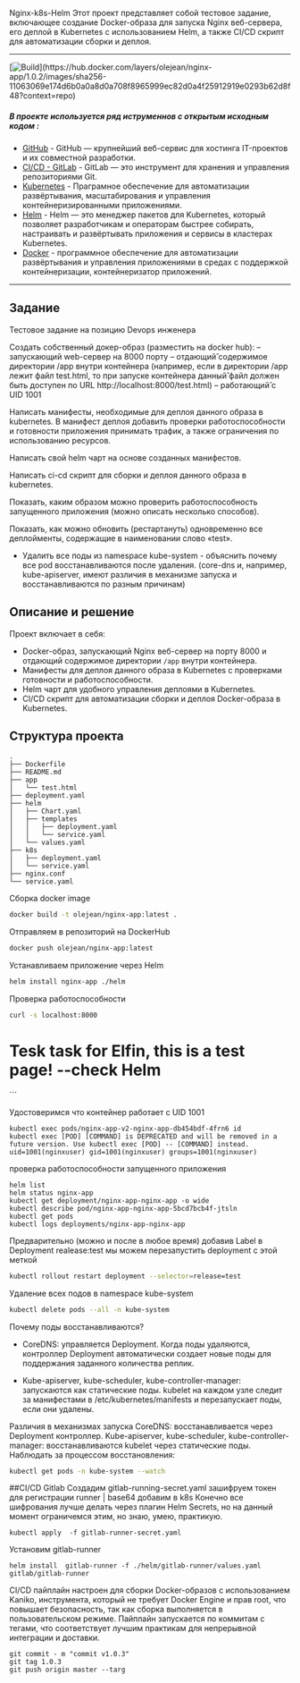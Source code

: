 Nginx-k8s-Helm
Этот проект представляет собой тестовое задание, включающее создание Docker-образа для запуска Nginx веб-сервера, его деплой в Kubernetes с использованием Helm, а также CI/CD скрипт для автоматизации сборки и деплоя.

***

[![Build](https://img.shields.io/badge/Build-stable-!)](https://hub.docker.com/layers/olejean/nginx-app/1.0.2/images/sha256-11063069e174d6b0a0a8d0a708f8965999ec82d0a4f25912919e0293b62d8f48?context=repo)
#####  В проекте используется ряд иструменнов с открытым исходным кодом :
- [GitHub](https://github.com/olejean/devops-diplom) - GitHub — крупнейший веб-сервис для хостинга IT-проектов и их совместной разработки.
- [CI/CD - GitLab](https://gitlab.com) - GitLab — это инструмент для хранения и управления репозиториями Git.
- [Kubernetes](https://kubernetes.io/) - Праграмное обеспечение для автоматизации развёртывания, масштабирования и управления контейнеризированными приложениями.
- [Helm](https://helm.sh//) - Helm — это менеджер пакетов для Kubernetes, который позволяет разработчикам и операторам быстрее собирать, настраивать и развёртывать приложения и сервисы в кластерах Kubernetes.
- [Docker](https://docker.com) -  программное обеспечение для автоматизации развёртывания и управления приложениями в средах с поддержкой контейнеризации, контейнеризатор приложений.
***

## Задание

Тестовое задание на позицию Devops инженера

Создать собственный докер-образ (разместить на docker hub):
–	запускающий web-сервер на 8000 порту
–	отдающий̆ содержимое директории /app внутри контейнера (например, если в директории /app лежит файл test.html, то при запуске контейнера данный̆ файл должен быть доступен по URL http://localhost:8000/test.html)
–	работающий̆ с UID 1001
 
Написать манифесты, необходимые  для деплоя данного образа в kubernetes. В манифест деплоя добавить проверки работоспособности и готовности приложения принимать трафик, а также ограничения по использованию ресурсов.
 
Написать свой helm чарт на основе созданных манифестов.
 
Написать ci-cd скрипт для сборки и деплоя данного образа в kubernetes.
 
Показать, каким образом можно проверить работоспособность запущенного приложения (можно описать несколько способов).

Показать, как можно обновить (рестартануть) одновременно все деплойменты, содержащие в наименовании слово «test». 

* Удалить все поды из namespace kube-system - объяснить почему все pod восстанавливаются после удаления. (core-dns и, например, kube-apiserver, имеют различия в механизме запуска и восстанавливаются по разным причинам)


## Описание и решение

Проект включает в себя:

- Docker-образ, запускающий Nginx веб-сервер на порту 8000 и отдающий содержимое директории `/app` внутри контейнера.
- Манифесты для деплоя данного образа в Kubernetes с проверками готовности и работоспособности.
- Helm чарт для удобного управления деплоями в Kubernetes.
- CI/CD скрипт для автоматизации сборки и деплоя Docker-образа в Kubernetes.

## Структура проекта

```
.
├── Dockerfile
├── README.md
├── app
│   └── test.html
├── deployment.yaml
├── helm
│   ├── Chart.yaml
│   ├── templates
│   │   ├── deployment.yaml
│   │   └── service.yaml
│   └── values.yaml
├── k8s
│   ├── deployment.yaml
│   └── service.yaml
├── nginx.conf
└── service.yaml
```

Сборка docker image
```sh
docker build -t olejean/nginx-app:latest .
```


Отправляем в репозиторий на DockerHub
```sh
docker push olejean/nginx-app:latest
```


Устанавливаем приложение через Helm
```sh
helm install nginx-app ./helm
```

Проверка работоспособности
```sh
curl -s localhost:8000
```
<!-- app/test.html -->
<!DOCTYPE html>
<html>
<head>
    <title>Test Page</title>
</head>
<body>
    <h1>Tesk task for Elfin, this is a test page! --check Helm</h1>
</body>
</html>
```

Удостоверимся что контейнер работает с UID 1001
```
kubectl exec pods/nginx-app-v2-nginx-app-db454bdf-4frn6 id
kubectl exec [POD] [COMMAND] is DEPRECATED and will be removed in a future version. Use kubectl exec [POD] -- [COMMAND] instead.
uid=1001(nginxuser) gid=1001(nginxuser) groups=1001(nginxuser)
```

 проверка работоспособности запущенного приложения
```
helm list
helm status nginx-app
kubectl get deployment/nginx-app-nginx-app -o wide
kubectl describe pod/nginx-app-nginx-app-5bcd7bcb4f-jtsln 
kubectl get pods
kubectl logs deployments/nginx-app-nginx-app
```

Предварительно (можно и после в любое время) добавив Label в Deployment   realease:test  мы можем перезапустить deployment  с этой меткой 
```sh
kubectl rollout restart deployment --selector=release=test
```



Удаление всех подов в namespace kube-system
```sh
kubectl delete pods --all -n kube-system
```
 
Почему поды восстанавливаются?
- CoreDNS: управляется Deployment. Когда поды удаляются, контроллер Deployment автоматически создает новые поды для поддержания заданного количества реплик.

- Kube-apiserver, kube-scheduler, kube-controller-manager: запускаются как статические поды. kubelet на каждом узле следит за манифестами в /etc/kubernetes/manifests и перезапускает поды, если они удалены.

Различия в механизмах запуска
CoreDNS: восстанавливается через Deployment контроллер.
Kube-apiserver, kube-scheduler, kube-controller-manager: восстанавливаются kubelet через статические поды.
Наблюдать за процессом восстановления:
```sh
kubectl get pods -n kube-system --watch
```

##CI/CD Gitlab
Создадим gitlab-running-secret.yaml зашифруем токен для регистрации runner | base64 добавим  в k8s
Конечно все шифрования лучше делать через плагин Helm Secrets, но на данный момент ограничемся этим, но знаю, умею, практикую.
```
kubectl apply  -f gitlab-runner-secret.yaml
```

Установим gitlab-runner
```
helm install  gitlab-runner -f ./helm/gitlab-runner/values.yaml gitlab/gitlab-runner
```


CI/CD пайплайн настроен для сборки Docker-образов с использованием Kaniko, инструмента, который не требует Docker Engine и прав root, что повышает безопасность, так как сборка выполняется в пользовательском режиме. Пайплайн запускается по коммитам с тегами, что соответствует лучшим практикам для непрерывной интеграции и доставки.
```
git commit - m "commit v1.0.3"
git tag 1.0.3
git push origin master --targ
```

